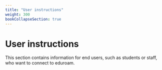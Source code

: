 ```yaml
---
title: "User instructions"
weight: 300
bookCollapseSection: true
---
```


# User instructions

This section contains information for end users, such as students or staff, who want to connect to eduroam.
